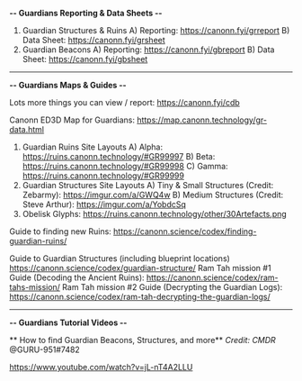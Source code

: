 **-- Guardians Reporting & Data Sheets --**

1) Guardian Structures & Ruins
    A) Reporting: <https://canonn.fyi/grreport>
    B) Data Sheet: <https://canonn.fyi/grsheet>
2) Guardian Beacons
    A) Reporting: <https://canonn.fyi/gbreport>
    B) Data Sheet: <https://canonn.fyi/gbsheet>

-------------------------------------

**-- Guardians Maps & Guides --**

Lots more things you can view / report: <https://canonn.fyi/cdb>

Canonn ED3D Map for Guardians: <https://map.canonn.technology/gr-data.html>

1) Guardian Ruins Site Layouts
    A) Alpha: <https://ruins.canonn.technology/#GR99997>
    B) Beta: <https://ruins.canonn.technology/#GR99998>
    C) Gamma: <https://ruins.canonn.technology/#GR99999>
2) Guardian Structures Site Layouts
    A) Tiny & Small Structures (Credit: Zebarmy): <https://imgur.com/a/GWQ4w>
    B) Medium Structures (Credit: Steve Arthur): <https://imgur.com/a/YobdcSq>
3) Obelisk Glyphs: <https://ruins.canonn.technology/other/30Artefacts.png>

Guide to finding new Ruins: <https://canonn.science/codex/finding-guardian-ruins/>

Guide to Guardian Structures (including blueprint locations) <https://canonn.science/codex/guardian-structure/>
Ram Tah mission #1 Guide (Decoding the Ancient Ruins): <https://canonn.science/codex/ram-tahs-mission/>
Ram Tah mission #2 Guide (Decrypting the Guardian Logs): <https://canonn.science/codex/ram-tah-decrypting-the-guardian-logs/>

-------------------------------------

**-- Guardians Tutorial Videos --**

** How to find Guardian Beacons, Structures, and more**
*Credit: CMDR* @GURU-951#7482 

https://www.youtube.com/watch?v=jL-nT4A2LLU